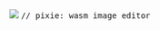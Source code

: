 <div align="center">

<img src="https://i.imgur.com/oq7I9rv.png">

<samp>
// pixie: wasm image editor
</samp>

</div>
